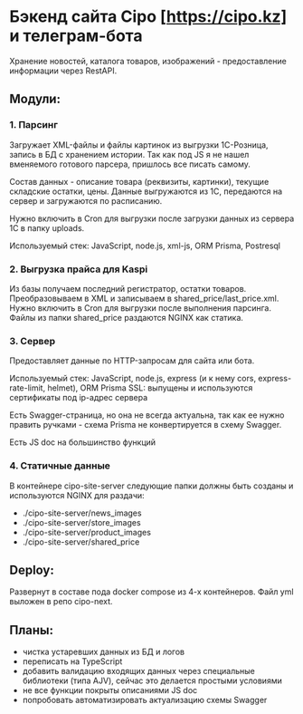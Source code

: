 # Бэкенд сайта Cipo [https://cipo.kz] и телеграм-бота
Хранение новостей, каталога товаров, изображений - предоставление информации через RestAPI.

## Модули:
### 1. Парсинг
Загружает XML-файлы и файлы картинок из выгрузки 1С-Розница, запись в БД с хранением истории. Так как под JS я не нашел вменяемого готового парсера, пришлось все писать самому.

Состав данных - описание товара (реквизиты, картинки), текущие складские остатки, цены. Данные выгружаются из 1С, передаются на сервер и загружаются по расписанию.

Нужно включить в Cron для выгрузки после загрузки данных из сервера 1С в папку uploads.

Используемый стек: JavaScript, node.js, xml-js, ORM Prisma, Postresql

### 2. Выгрузка прайса для Kaspi
Из базы получаем последний регистратор, остатки товаров. Преобразовываем в XML и записываем в shared_price/last_price.xml.
Нужно включить в Cron для выгрузки после выполнения парсинга.
Файлы из папки shared_price раздаются NGINX как статика.
 
### 3. Сервер
Предоставляет данные по HTTP-запросам для сайта или бота. 

Используемый стек: JavaScript, node.js, express (и к нему cors, express-rate-limit, helmet), ORM Prisma
SSL: выпущены и используются сертификаты под ip-адрес сервера

Есть Swagger-страница, но она не всегда актуальна, так как ее нужно править ручками - схема Prisma не конвертируется в схему Swagger.  

Есть JS doc на большинство функций

### 4. Статичные данные
В контейнере cipo-site-server следующие папки должны быть созданы и используются NGINX для раздачи:
- ./cipo-site-server/news_images
- ./cipo-site-server/store_images
- ./cipo-site-server/product_images
- ./cipo-site-server/shared_price

## Deploy:
Развернут в составе пода docker compose из 4-х контейнеров. Файл yml выложен в репо cipo-next.

## Планы:
 - чистка устаревших данных из БД и логов
 - переписать на TypeScript
 - добавить валидацию входящих данных через специальные библиотеки (типа AJV), сейчас это делается простыми условиями
 - не все функции покрыты описаниями JS doc
 - попробовать автоматизировать актуализацию схемы Swagger
 
